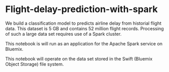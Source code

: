 # Flight-delay-prediction-with-spark

We build a classification model to predicts airline delay from historial flight data. This dataset is 5 GB and contains 52 million flight records. Processing of such a large data set requires use of a Spark cluster.

This notebook is will run as an application for the Apache Spark service on Bluemix.

This notebook will operate on the data set stored in the Swift (Bluemix Object Storage) file system.
